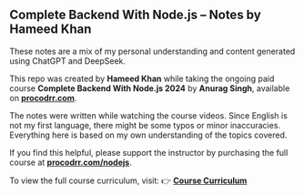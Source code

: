 ## Complete Backend With Node.js – Notes by Hameed Khan

These notes are a mix of my personal understanding and content generated using ChatGPT and DeepSeek.

This repo was created by **Hameed Khan** while taking the ongoing paid course **Complete Backend With Node.js 2024** by **Anurag Singh**, available on [**procodrr.com**](https://procodrr.com/).

The notes were written while watching the course videos. Since English is not my first language, there might be some typos or minor inaccuracies. Everything here is based on my own understanding of the topics covered.

If you find this helpful, please support the instructor by purchasing the full course at [**procodrr.com/nodejs**](https://procodrr.com/nodejs/).

To view the full course curriculum, visit: 👉 [**Course Curriculum**](https://procodrr.com/nodejs/)
